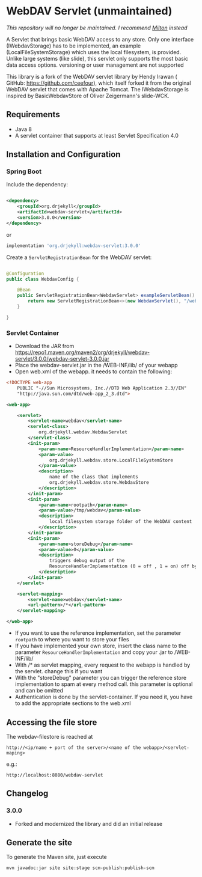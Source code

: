 # WebDAV Servlet (unmaintained)

*This repository will no longer be maintained. I recommend [Milton](https://milton.io/) instead*

A Servlet that brings basic WebDAV access to any store. Only one interface (IWebdavStorage) has to
be implemented, an example (LocalFileSystemStorage) which uses the local filesystem, is provided.
Unlike large systems (like slide), this servlet only supports the most basic data access options.
versioning or user management are not supported

This library is a fork of the WebDAV servlet library by Hendy Irawan (
GitHub: https://github.com/ceefour), which itself forked it from the original WebDAV servlet that
comes with Apache Tomcat. The IWebdavStorage is inspired by BasicWebdavStore of Oliver Zeigermann's
slide-WCK.

## Requirements

* Java 8
* A servlet container that supports at least Servlet Specification 4.0

## Installation and Configuration

### Spring Boot

Include the dependency:

```xml

<dependency>
    <groupId>org.drjekyll</groupId>
    <artifactId>webdav-servlet</artifactId>
    <version>3.0.0</version>
</dependency>
```

or

```groovy
implementation 'org.drjekyll:webdav-servlet:3.0.0'
```

Create a `ServletRegistrationBean` for the WebDAV servlet:

```java

@Configuration
public class WebdavConfig {

    @Bean
    public ServletRegistrationBean<WebdavServlet> exampleServletBean() {
        return new ServletRegistrationBean<>(new WebdavServlet(), "/webdav/*");
    }

}
```

### Servlet Container

* Download the JAR
  from https://repo1.maven.org/maven2/org/drjekyll/webdav-servlet/3.0.0/webdav-servlet-3.0.0.jar
* Place the webdav-servlet.jar in the /WEB-INF/lib/ of your webapp
* Open web.xml of the webapp. it needs to contain the following:

```xml
<!DOCTYPE web-app
    PUBLIC "-//Sun Microsystems, Inc.//DTD Web Application 2.3//EN"
    "http://java.sun.com/dtd/web-app_2_3.dtd">

<web-app>

    <servlet>
        <servlet-name>webdav</servlet-name>
        <servlet-class>
            org.drjekyll.webdav.WebdavServlet
        </servlet-class>
        <init-param>
            <param-name>ResourceHandlerImplementation</param-name>
            <param-value>
                org.drjekyll.webdav.store.LocalFileSystemStore
            </param-value>
            <description>
                name of the class that implements
                org.drjekyll.webdav.store.WebdavStore
            </description>
        </init-param>
        <init-param>
            <param-name>rootpath</param-name>
            <param-value>/tmp/webdav</param-value>
            <description>
                local filesystem storage folder of the WebDAV content
            </description>
        </init-param>
        <init-param>
            <param-name>storeDebug</param-name>
            <param-value>0</param-value>
            <description>
                triggers debug output of the
                ResourceHandlerImplementation (0 = off , 1 = on) off by default
            </description>
        </init-param>
    </servlet>

    <servlet-mapping>
        <servlet-name>webdav</servlet-name>
        <url-pattern>/*</url-pattern>
    </servlet-mapping>

</web-app>
```

* If you want to use the reference implementation, set the parameter `rootpath` to where you want to
  store your files
* If you have implemented your own store, insert the class name to the
  parameter  `ResourceHandlerImplementation` and copy your .jar to /WEB-INF/lib/
* With /* as servlet mapping, every request to the webapp is handled by the servlet. change this if
  you want
* With the "storeDebug" parameter you can trigger the reference store implementation to spam at
  every method call. this parameter is optional and can be omitted
* Authentication is done by the servlet-container. If you need it, you have to add the appropriate
  sections to the web.xml

## Accessing the file store

The webdav-filestore is reached at

    http://<ip/name + port of the server>/<name of the webapp>/<servlet-maping>

e.g.:

    http://localhost:8080/webdav-servlet

## Changelog

### 3.0.0

* Forked and modernized the library and did an initial release

## Generate the site

To generate the Maven site, just execute

    mvn javadoc:jar site site:stage scm-publish:publish-scm
